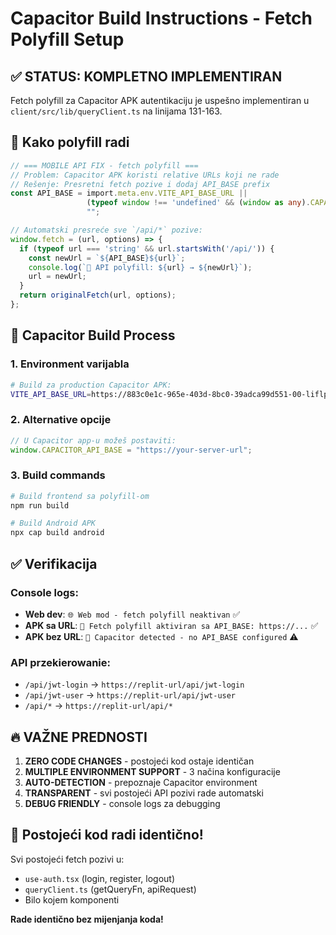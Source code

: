 # Capacitor Build Instructions - Fetch Polyfill Setup

## ✅ STATUS: KOMPLETNO IMPLEMENTIRAN

Fetch polyfill za Capacitor APK autentikaciju je uspešno implementiran u `client/src/lib/queryClient.ts` na linijama 131-163.

## 🔧 Kako polyfill radi

```typescript
// === MOBILE API FIX - fetch polyfill ===
// Problem: Capacitor APK koristi relative URLs koji ne rade  
// Rešenje: Presretni fetch pozive i dodaj API_BASE prefix
const API_BASE = import.meta.env.VITE_API_BASE_URL || 
                 (typeof window !== 'undefined' && (window as any).CAPACITOR_API_BASE) || 
                 "";

// Automatski presreće sve `/api/*` pozive:
window.fetch = (url, options) => {
  if (typeof url === 'string' && url.startsWith('/api/')) {
    const newUrl = `${API_BASE}${url}`;
    console.log(`🔄 API polyfill: ${url} → ${newUrl}`);
    url = newUrl;
  }
  return originalFetch(url, options);
};
```

## 📱 Capacitor Build Process

### 1. Environment varijabla
```bash
# Build za production Capacitor APK:
VITE_API_BASE_URL=https://883c0e1c-965e-403d-8bc0-39adca99d551-00-liflphmab0x.riker.replit.dev npm run build
```

### 2. Alternative opcije
```javascript
// U Capacitor app-u možeš postaviti:
window.CAPACITOR_API_BASE = "https://your-server-url";
```

### 3. Build commands
```bash
# Build frontend sa polyfill-om
npm run build

# Build Android APK
npx cap build android
```

## ✅ Verifikacija

### Console logs:
- **Web dev**: `🌐 Web mod - fetch polyfill neaktivan` ✅
- **APK sa URL**: `🔧 Fetch polyfill aktiviran sa API_BASE: https://...` ✅  
- **APK bez URL**: `📱 Capacitor detected - no API_BASE configured` ⚠️

### API przekierowanie:
- `/api/jwt-login` → `https://replit-url/api/jwt-login`
- `/api/jwt-user` → `https://replit-url/api/jwt-user` 
- `/api/*` → `https://replit-url/api/*`

## 🔥 VAŽNE PREDNOSTI

1. **ZERO CODE CHANGES** - postojeći kod ostaje identičan
2. **MULTIPLE ENVIRONMENT SUPPORT** - 3 načina konfiguracije
3. **AUTO-DETECTION** - prepoznaje Capacitor environment
4. **TRANSPARENT** - svi postojeći API pozivi rade automatski
5. **DEBUG FRIENDLY** - console logs za debugging

## 🚀 Postojeći kod radi identično!

Svi postojeći fetch pozivi u:
- `use-auth.tsx` (login, register, logout)  
- `queryClient.ts` (getQueryFn, apiRequest)
- Bilo kojem komponenti

**Rade identično bez mijenjanja koda!**